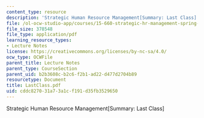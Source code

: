 ```yaml
---
content_type: resource
description: 'Strategic Human Resource Management[Summary: Last Class]'
file: /ol-ocw-studio-app/courses/15-660-strategic-hr-management-spring-2003/cddc827031a73a1cf191d35fb3529650_LastClass.pdf
file_size: 378548
file_type: application/pdf
learning_resource_types:
- Lecture Notes
license: https://creativecommons.org/licenses/by-nc-sa/4.0/
ocw_type: OCWFile
parent_title: Lecture Notes
parent_type: CourseSection
parent_uid: b2b3608c-b2c6-f2b1-ad22-d477d2704b89
resourcetype: Document
title: LastClass.pdf
uid: cddc8270-31a7-3a1c-f191-d35fb3529650
---
```

Strategic Human Resource Management[Summary: Last Class]